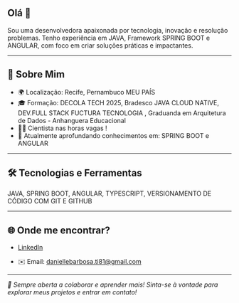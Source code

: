 ## Olá 👋


Sou uma desenvolvedora apaixonada por tecnologia, inovação e resolução problemas. Tenho experiência em JAVA, Framework SPRING BOOT e ANGULAR, com foco em criar soluções práticas e impactantes.

---

## 🚀 Sobre Mim

- 🌍 Localização: Recife, Pernambuco MEU PAÍS 
- 🎓 Formação: DECOLA TECH 2025, Bradesco JAVA CLOUD NATIVE, DEV.FULL STACK FUCTURA TECNOLOGIA , Graduanda em Arquitetura de Dados - Anhanguera Educacional
- 🚀😊 Cientista nas horas vagas ! 
- 🌱 Atualmente aprofundando conhecimentos em: SPRING BOOT e ANGULAR



---

## 🛠️ Tecnologias e Ferramentas

JAVA,
SPRING BOOT,
ANGULAR,
TYPESCRIPT,
VERSIONAMENTO DE CÓDIGO COM GIT E GITHUB 

---


## 🌐 Onde me encontrar?

- [LinkedIn](https://www.linkedin.com/in/danielle-barbosa-dev-java)  

- ✉️ Email: daniellebarbosa.ti81@gmail.com

---

*🚀 Sempre aberta a colaborar e aprender mais! Sinta-se à vontade para explorar meus projetos e entrar em contato!*




